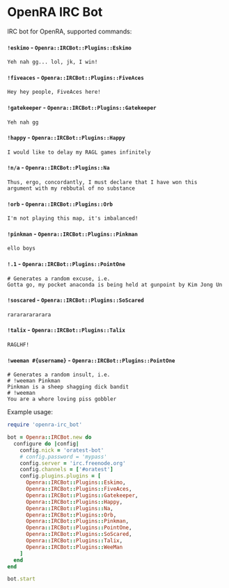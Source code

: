 # OpenRA IRC Bot

IRC bot for OpenRA, supported commands:

#### `!eskimo` - `Openra::IRCBot::Plugins::Eskimo`
```
Yeh nah gg... lol, jk, I win!
```

#### `!fiveaces` - `Openra::IRCBot::Plugins::FiveAces`
```
Hey hey people, FiveAces here!
```

#### `!gatekeeper` - `Openra::IRCBot::Plugins::Gatekeeper`
```
Yeh nah gg
```

#### `!happy` - `Openra::IRCBot::Plugins::Happy`
```
I would like to delay my RAGL games infinitely
```

#### `!n/a` - `Openra::IRCBot::Plugins::Na`
```
Thus, ergo, concordantly, I must declare that I have won this
argument with my rebbutal of no substance
```

#### `!orb` - `Openra::IRCBot::Plugins::Orb`
```
I'm not playing this map, it's imbalanced!
```

#### `!pinkman` - `Openra::IRCBot::Plugins::Pinkman`
```
ello boys
```

#### `!.1` - `Openra::IRCBot::Plugins::PointOne`
```
# Generates a random excuse, i.e.
Gotta go, my pocket anaconda is being held at gunpoint by Kim Jong Un
```

#### `!soscared` - `Openra::IRCBot::Plugins::SoScared`
```
rarararararara
```

#### `!talix` - `Openra::IRCBot::Plugins::Talix`
```
RAGLHF!
```

#### `!weeman #{username}` - `Openra::IRCBot::Plugins::PointOne`
```
# Generates a random insult, i.e.
# !weeman Pinkman
Pinkman is a sheep shagging dick bandit
# !weeman
You are a whore loving piss gobbler
```

Example usage:

```ruby
require 'openra-irc_bot'

bot = Openra::IRCBot.new do
  configure do |config|
    config.nick = 'oratest-bot'
    # config.password = 'mypass'
    config.server = 'irc.freenode.org'
    config.channels = ['#oratest']
    config.plugins.plugins = [
      Openra::IRCBot::Plugins::Eskimo,
      Openra::IRCBot::Plugins::FiveAces,
      Openra::IRCBot::Plugins::Gatekeeper,
      Openra::IRCBot::Plugins::Happy,
      Openra::IRCBot::Plugins::Na,
      Openra::IRCBot::Plugins::Orb,
      Openra::IRCBot::Plugins::Pinkman,
      Openra::IRCBot::Plugins::PointOne,
      Openra::IRCBot::Plugins::SoScared,
      Openra::IRCBot::Plugins::Talix,
      Openra::IRCBot::Plugins::WeeMan
    ]
  end
end

bot.start
```
